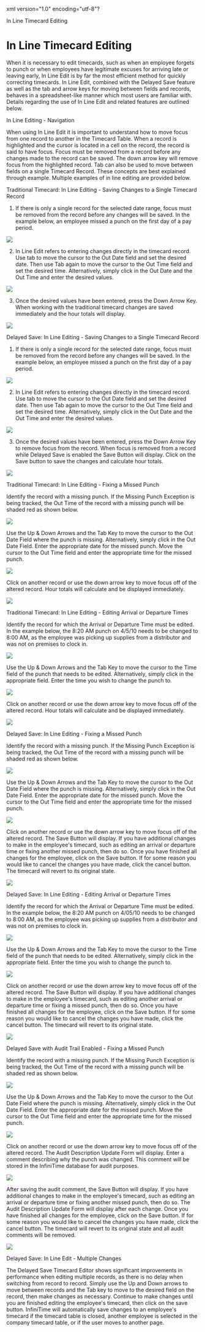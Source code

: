 xml version="1.0" encoding="utf-8"?





In Line Timecard Editing




# In Line Timecard Editing

When it is necessary to edit timecards, such as when an employee forgets to punch or when employees have legitimate excuses for arriving late or leaving early, In Line Edit is by far the most efficient method for quickly correcting timecards. In Line Edit, combined with the Delayed Save feature as well as the tab and arrow keys for moving between fields and records, behaves in a spreadsheet-like manner which most users are familiar with. Details regarding the use of In Line Edit and related features are outlined below.

In Line Editing - Navigation

When using In Line Edit it is important to understand how to move focus from one record to another in the Timecard Table. When a record is highlighted and the cursor is located in a cell on the record, the record is said to have focus. Focus must be removed from a record before any changes made to the record can be saved. The down arrow key will remove focus from the highlighted record. Tab can also be used to move between fields on a single Timecard Record. These concepts are best explained through example. Multiple examples of in line editing are provided below.

Traditional Timecard: In Line Editing - Saving Changes to a Single Timecard Record

1. If there is only a single record for the selected date range, focus must be removed from the record before any changes will be saved. In the example below, an employee missed a punch on the first day of a pay period.

![](/img/image-404.png)

2. In Line Edit refers to entering changes directly in the timecard record. Use tab to move the cursor to the Out Date field and set the desired date. Then use Tab again to move the cursor to the Out Time field and set the desired time. Alternatively, simply click in the Out Date and the Out Time and enter the desired values.

![](/img/image-404.png)

3. Once the desired values have been entered, press the Down Arrow Key. When working with the traditional timecard changes are saved immediately and the hour totals will display.

![](/img/image-404.png)

Delayed Save: In Line Editing - Saving Changes to a Single Timecard Record

1. If there is only a single record for the selected date range, focus must be removed from the record before any changes will be saved. In the example below, an employee missed a punch on the first day of a pay period.

![](/img/image-404.png)

2. In Line Edit refers to entering changes directly in the timecard record. Use tab to move the cursor to the Out Date field and set the desired date. Then use Tab again to move the cursor to the Out Time field and set the desired time. Alternatively, simply click in the Out Date and the Out Time and enter the desired values.

![](/img/image-404.png)

3. Once the desired values have been entered, press the Down Arrow Key to remove focus from the record. When focus is removed from a record while Delayed Save is enabled the Save Button will display. Click on the Save button to save the changes and calculate hour totals.

![](/img/image-404.png)

Traditional Timecard: In Line Editing - Fixing a Missed Punch

Identify the record with a missing punch. If the Missing Punch Exception is being tracked, the Out Time of the record with a missing punch will be shaded red as shown below.

![](/img/image-404.png)

Use the Up & Down Arrows and the Tab Key to move the cursor to the Out Date Field where the punch is missing. Alternatively, simply click in the Out Date Field. Enter the appropriate date for the missed punch. Move the cursor to the Out Time field and enter the appropriate time for the missed punch.

![](/img/image-404.png)

Click on another record or use the down arrow key to move focus off of the altered record. Hour totals will calculate and be displayed immediately.

![](/img/image-404.png)

Traditional Timecard: In Line Editing - Editing Arrival or Departure Times

Identify the record for which the Arrival or Departure Time must be edited. In the example below, the 8:20 AM punch on 4/5/10 needs to be changed to 8:00 AM, as the employee was picking up supplies from a distributor and was not on premises to clock in.

![](/img/image-404.png)

Use the Up & Down Arrows and the Tab Key to move the cursor to the Time field of the punch that needs to be edited. Alternatively, simply click in the appropriate field. Enter the time you wish to change the punch to.

![](/img/image-404.png)

Click on another record or use the down arrow key to move focus off of the altered record. Hour totals will calculate and be displayed immediately.

![](/img/image-404.png)

Delayed Save: In Line Editing - Fixing a Missed Punch

Identify the record with a missing punch. If the Missing Punch Exception is being tracked, the Out Time of the record with a missing punch will be shaded red as shown below.

![](/img/image-404.png)

Use the Up & Down Arrows and the Tab Key to move the cursor to the Out Date Field where the punch is missing. Alternatively, simply click in the Out Date Field. Enter the appropriate date for the missed punch. Move the cursor to the Out Time field and enter the appropriate time for the missed punch.

![](/img/image-404.png)

Click on another record or use the down arrow key to move focus off of the altered record. The Save Button will display. If you have additional changes to make in the employee's timecard, such as editing an arrival or departure time or fixing another missed punch, then do so. Once you have finished all changes for the employee, click on the Save button. If for some reason you would like to cancel the changes you have made, click the cancel button. The timecard will revert to its original state.

![](/img/image-404.png)

Delayed Save: In Line Editing - Editing Arrival or Departure Times

Identify the record for which the Arrival or Departure Time must be edited. In the example below, the 8:20 AM punch on 4/05/10 needs to be changed to 8:00 AM, as the employee was picking up supplies from a distributor and was not on premises to clock in.

![](/img/image-404.png)

Use the Up & Down Arrows and the Tab Key to move the cursor to the Time field of the punch that needs to be edited. Alternatively, simply click in the appropriate field. Enter the time you wish to change the punch to.

![](/img/image-404.png)

Click on another record or use the down arrow key to move focus off of the altered record. The Save Button will display. If you have additional changes to make in the employee's timecard, such as editing another arrival or departure time or fixing a missed punch, then do so. Once you have finished all changes for the employee, click on the Save button. If for some reason you would like to cancel the changes you have made, click the cancel button. The timecard will revert to its original state.

![](/img/image-404.png)

Delayed Save with Audit Trail Enabled - Fixing a Missed Punch

Identify the record with a missing punch. If the Missing Punch Exception is being tracked, the Out Time of the record with a missing punch will be shaded red as shown below.

![](/img/image-404.png)

Use the Up & Down Arrows and the Tab Key to move the cursor to the Out Date Field where the punch is missing. Alternatively, simply click in the Out Date Field. Enter the appropriate date for the missed punch. Move the cursor to the Out Time field and enter the appropriate time for the missed punch.

![](/img/image-404.png)

Click on another record or use the down arrow key to move focus off of the altered record. The Audit Description Update Form will display. Enter a comment describing why the punch was changed. This comment will be stored in the InfiniTime database for audit purposes.

![](/img/image-404.png)

After saving the audit comment, the Save Button will display. If you have additional changes to make in the employee's timecard, such as editing an arrival or departure time or fixing another missed punch, then do so. The Audit Description Update Form will display after each change. Once you have finished all changes for the employee, click on the Save button. If for some reason you would like to cancel the changes you have made, click the cancel button. The timecard will revert to its original state and all audit comments will be removed.

![](/img/image-404.png)

Delayed Save: In Line Edit - Multiple Changes

The Delayed Save Timecard Editor shows significant improvements in performance when editing multiple records, as there is no delay when switching from record to record. Simply use the Up and Down arrows to move between records and the Tab key to move to the desired field on the record, then make changes as necessary. Continue to make changes until you are finished editing the employee's timecard, then click on the save button. InfiniTime will automatically save changes to an employee's timecard if the timecard table is closed, another employee is selected in the company timecard table, or if the user moves to another page.